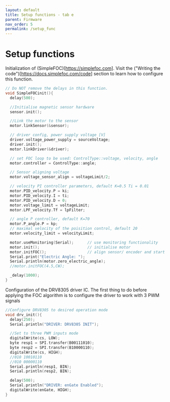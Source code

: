```yaml
---
layout: default
title: Setup functions - tab e
parent: Firmware
nav_order: 5
permalink: /setup_func
---
```


# Setup functions

Initialization of (SimpleFOC)[https://simplefoc.com]. Visit the ("Writing the code")[https://docs.simplefoc.com/code] section to learn how to configure this function.

```c++
// Do NOT remove the delays in this function.
void SimpleFOCinit(){
  delay(500);

  //Initialise magnetic sensor hardware
  sensor.init();

  //Link the motor to the sensor
  motor.linkSensor(&sensor);

  // driver config, power supply voltage [V]
  driver.voltage_power_supply = sourceVoltage;
  driver.init();
  motor.linkDriver(&driver);

  // set FOC loop to be used: ControlType::voltage, velocity, angle
  motor.controller = ControlType::angle;

  // Sensor aligning voltage
  motor.voltage_sensor_align = voltageLimit/2;

  // velocity PI controller parameters, default K=0.5 Ti = 0.01
  motor.PID_velocity.P = ki;
  motor.PID_velocity.I = ti;
  motor.PID_velocity.D = 0;
  motor.voltage_limit = voltageLimit;
  motor.LPF_velocity.Tf = lpFilter;

  // angle P controller, default K=70
  motor.P_angle.P = kp;
  // maximal velocity of the poisition control, default 20
  motor.velocity_limit = velocityLimit;

  motor.useMonitoring(Serial);      // use monitoring functionality
  motor.init();                     // initialise motor
  motor.initFOC();                  // align sensor/ encoder and start FOC
  Serial.print("Electric Angle: ");
  Serial.println(motor.zero_electric_angle);
  //motor.initFOC(4.5,CW);

  _delay(1000);
}

```

Configuration of the DRV8305 driver IC. The first thing to do before applying the FOC algorithm is to configure the driver to work with 3 PWM signals
```c++
//Configure DRV8305 to desired operation mode
void drv_init(){
  delay(250);
  Serial.println("DRIVER: DRV8305 INIT");

  //Set to three PWM inputs mode
  digitalWrite(cs, LOW);
  byte resp1 = SPI.transfer(B00111010);
  byte resp2 = SPI.transfer(B10000110);
  digitalWrite(cs, HIGH);
  //010 10010110
  //010 00000110
  Serial.println(resp1, BIN);
  Serial.println(resp2, BIN);

  delay(500);
  Serial.println("DRIVER: enGate Enabled");
  digitalWrite(enGate, HIGH);
}

```
